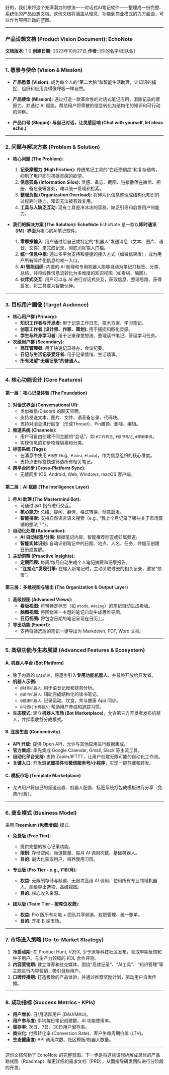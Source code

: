 好的，我们来将这个充满潜力的想法——对话式AI笔记软件——整理成一份完整、系统化的产品设想文档。这份文档将涵盖从理念、功能到商业模式的方方面面，可以作为项目启动的蓝图。

---

### **产品设想文档 (Product Vision Document): EchoNote**

**文档版本:** 1.0
**创建日期:** 2023年10月27日
**作者:** [你的名字/团队名]

---

### **1. 愿景与使命 (Vision & Mission)**

*   **产品愿景 (Vision):**
    成为每个人的“第二大脑”和智能生活助理，让知识的捕捉、组织和应用变得像呼吸一样自然。

*   **产品使命 (Mission):**
    通过打造一款革命性的对话式笔记应用，消除记录的摩擦力，并通过 AI 赋能，帮助用户将零散的信息转化为结构化的知识和可行动的洞察。

*   **产品口号 (Slogan):**
    **与自己对话，让灵感回响 (Chat with yourself, let ideas echo.)**

---

### **2. 问题与解决方案 (Problem & Solution)**

*   **核心问题 (The Problem):**
    1.  **记录摩擦力 (High Friction):** 传统笔记工具的“白纸恐惧症”和复杂结构，抑制了用户即时捕捉灵感的欲望。
    2.  **信息孤岛 (Information Silos):** 灵感、备忘、截图、链接散落在微信、相册、备忘录等各处，难以统一管理和检索。
    3.  **整理负担 (Organization Overload):** 将碎片化信息整理成结构化知识的过程耗时耗力，知识无法被有效复用。
    4.  **工具与人缺乏互动:** 现有工具是冷冰冰的容器，缺乏引导和启发用户的能力。

*   **我们的解决方案 (The Solution): EchoNote**
    EchoNote 是一款以**即时通讯（IM）界面**为核心的AI笔记软件。

    1.  **零摩擦输入:** 用户通过给自己或特定的“机器人”发送消息（文本、图片、语音、文件）来完成记录，彻底消除输入门槛。
    2.  **统一信息中枢:** 通过多平台支持和便捷的接入方式（如微信转发），成为用户所有碎片化信息的唯一入口。
    3.  **AI 智能组织:** 内置的 AI 助理和专用机器人能够自动为笔记打标签、分类、总结，并将线性信息流转化为多维度的知识视图（如看板、脑图）。
    4.  **伙伴式交互:** 用户可以与 AI 进行对话式交互，获取信息、整理思路、获得启发，将工具变为智能伙伴。

---

### **3. 目标用户画像 (Target Audience)**

*   **核心用户群 (Primary):**
    *   **知识工作者与开发者:** 用于记录工作日志、技术方案、学习笔记。
    *   **创意工作者 (设计师、作家、策划):** 用于捕捉和孵化灵感。
    *   **学生与终身学习者:** 用于记录课堂想法、整理读书笔记、管理学习任务。
*   **次级用户群 (Secondary):**
    *   **高压管理者:** 用于快速记录待办、会议纪要。
    *   **日记与生活记录爱好者:** 用于记录情绪、生活琐事。
    *   **所有渴望“无痛记录”的普通人。**

---

### **4. 核心功能设计 (Core Features)**

#### **第一层：核心记录体验 (The Foundation)**

1.  **对话式界面 (Conversational UI):**
    *   类似微信/Discord 的聊天界面。
    *   支持发送文本、图片、文件、语音备忘录、代码块。
    *   支持对消息进行回复（形成Thread）、Pin置顶、删除、编辑。
2.  **频道系统 (Channels):**
    *   用户可自由创建不同主题的“会话”，如 `#工作日志`, `#读书笔记`, `#家庭事务`。
    *   实现信息的初步物理隔离和分类。
3.  **标签系统 (Tags):**
    *   在消息中使用 `#标签` (e.g., `#idea`, `#todo`)，作为信息组织的核心维度。
    *   支持点击标签快速筛选所有相关笔记。
4.  **跨平台同步 (Cross-Platform Sync):**
    *   无缝同步 iOS, Android, Web, Windows, macOS 客户端。

#### **第二层：AI 赋能 (The Intelligence Layer)**

1.  **@AI 助理 (The Mastermind Bot):**
    *   可通过 `@AI` 指令进行交互。
    *   **核心能力:** 总结、提问、翻译、格式转换、创意启发。
    *   **智能搜索:** 支持自然语言语义搜索（e.g., “我上个月记录了哪些关于市场营销的想法？”）。
2.  **自动化处理 (Automation):**
    *   **AI 自动标签/分类:** 根据笔记内容，智能推荐标签或归属频道。
    *   **智能实体识别:** 自动识别笔记中的日期、地点、人名、任务，并提示创建日历或提醒。
3.  **主动洞察 (Proactive Insights):**
    *   **定期回顾:** 每周/每月自动生成个人笔记摘要和洞察报告。
    *   **“连接点”发现引擎:** 在输入新笔记时，主动关联过去的相关记录，激发“顿悟”。

#### **第三层：多维视图与输出 (The Organization & Output Layer)**

1.  **高级视图 (Advanced Views):**
    *   **看板视图:** 将带特定标签（如 `#todo`, `#doing`）的笔记自动生成看板。
    *   **脑图视图:** 将围绕某一主题的笔记自动生成思维导图。
    *   **日历视图:** 将包含日期的笔记呈现在日历上。
2.  **导出功能 (Export):**
    *   支持将筛选后的笔记一键导出为 Markdown, PDF, Word 文档。

---

### **5. 高级功能与生态展望 (Advanced Features & Ecosystem)**

#### **A. 机器人平台 (Bot Platform)**

*   除了内置的 `@AI助理`，将逐步引入**专用功能机器人**，并最终开放给开发者。
*   **机器人示例:**
    *   `@财务机器人`: 用于语音记账和财务分析。
    *   `@读书机器人`: 辅助完成结构化的读书笔记。
    *   `@健康机器人`: 记录运动、饮食，并与健康 App 同步。
    *   `@习惯打卡机器人`: 帮助用户养成和追踪习惯。
*   **生态模式:** 建立**机器人市场 (Bot Marketplace)**，允许第三方开发者发布机器人，并探索收益分成模式。

#### **B. 连接生态 (Connectivity)**

*   **API 开放:** 提供 Open API，允许与其他应用进行数据集成。
*   **官方集成:** 率先集成 Google Calendar, Gmail, Slack 等主流工具。
*   **自动化平台支持:** 支持 Zapier/IFTTT，让用户创建无限可能的自动化工作流。
*   **关键入口:** 开发**浏览器插件**和**微信服务号/小程序**，实现一键剪藏和转发。

#### **C. 模板市场 (Template Marketplace)**

*   允许用户将自己的频道设置、机器人配置、标签系统打包成模板进行分享（免费/付费）。

---

### **6. 商业模式 (Business Model)**

采用 **Freemium (免费增值)** 模式。

*   **免费版 (Free Tier):**
    *   提供完整的核心记录功能。
    *   **限制:** 存储空间、频道数量、每月 AI 调用次数、基础机器人。
    *   **目的:** 最大化获取用户，培养使用习惯。

*   **专业版 (Pro Tier - e.g., ¥18/月):**
    *   **权益:** 无限制存储与频道、无限次高级 AI 调用、使用所有专业领域机器人、高级导出选项、高级视图。
    *   **目的:** 核心收入来源。

*   **团队版 (Team Tier - 按席位收费):**
    *   **权益:** Pro 版所有功能 + 团队共享频道、权限管理、统一账单。
    *   **目的:** 开拓 B 端市场。

---

### **7. 市场进入策略 (Go-to-Market Strategy)**

1.  **冷启动期:** 在 Product Hunt, V2EX, 少于派等科技社区发布，获取早期反馈和种子用户。与生产力领域的 KOL 合作评测。
2.  **内容营销期:** 建立博客和社交媒体，围绕“高效记录”、“AI工具”、“知识管理”等主题进行内容营销，吸引目标用户。
3.  **口碑传播期:** 打造极致的产品体验，并通过推荐奖励计划，驱动用户自发传播。

---

### **8. 成功指标 (Success Metrics - KPIs)**

*   **用户增长:** 日/月活跃用户 (DAU/MAU)。
*   **用户参与度:** 平均每日笔记创建数、AI 功能使用率。
*   **留存率:** 次日、7日、30日用户留存率。
*   **商业化:** 付费转化率 (Conversion Rate)、客户生命周期价值 (LTV)。
*   **生态健康度:** API 调用次数、社区模板/机器人数量。

---

这份文档勾勒了 EchoNote 的完整蓝图。下一步是将这些设想拆解成具体的产品路线图（Roadmap）和更详细的需求文档（PRD），从而指导研发团队进行分阶段的开发。